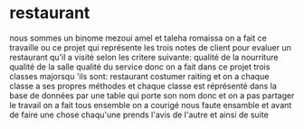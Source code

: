 # restaurant
nous sommes un binome mezoui amel et taleha romaissa 
on a fait ce travaille ou ce projet qui représente les trois notes de client pour evaluer un restaurant
qu'il a visité selon les critere suivante:
qualité de la nourriture
qualité de la salle
qualité du service
donc on a fait dans ce projet trois classes majorsqu 'ils sont: 
restaurant
costumer
raiting
et on a chaque classe a ses propres méthodes 
et chaque classe est réprésenté dans la base de données par une table qui porte son nom 
donc et on a pas partager le travail on a fait tous ensemble on a courigé nous faute ensamble 
et avant de faire une chose chaqu'une prends l'avis de l'autre et ainsi de suite 


